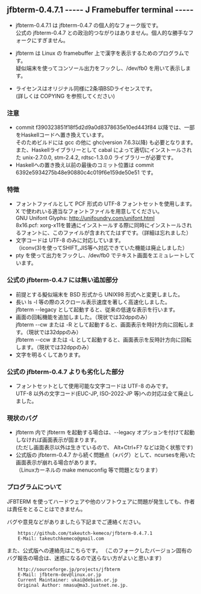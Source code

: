 ## jfbterm-0.4.7.1 ----- J Framebuffer terminal -----

* jfbterm-0.4.7.1 は jfbterm-0.4.7 の個人的なフォーク版です。  
公式の jfbterm-0.4.7 との政治的つながりはありません。個人的な勝手なフォークにすぎません。

* jfbterm は Linux の framebuffer 上で漢字を表示するためのプログラムです。  
疑似端末を使ってコンソール出力をフックし、/dev/fb0 を用いて表示します。

* ライセンスはオリジナル同様に2条項BSDライセンスです。  
(詳しくは COPYING を参照してください)

### 注意
* commit f390323851f18f5d2d9a0d8378635e10ed443f84 以降では、一部をHaskellコードへ置き換えています。  
そのためビルドには gcc の他に ghc(version 7.6.3以降) も必要となります。  
また、Haskellライブラリーとして cabal によって適切にインストールされた unix-2.7.0.0, stm-2.4.2, rdtsc-1.3.0.0 ライブラリーが必要です。
* Haskellへの置き換え以前の最後のコミット位置は commit 6392e5934275b48e90880c4c019f6e159de50e51 です。

### 特徴
* フォントファイルとして PCF 形式の UTF-8 フォントセットを使用します。 X で使われいる適当なフォントファイルを用意してください。  
GNU Unifont Glyphs: http://unifoundry.com/unifont.html  
8x16.pcf: xorg-x11を普通にインストールする際に同時にインストールされるフォントに、このファイルが含まれてたはずです。（詳細は忘れました）
* 文字コードは UTF-8 のみに対応しています。  
（iconv(3)を使ってSHIFT_JIS等へ対応できていた機能は廃止しました）
* pty を使って出力をフックし、/dev/fb0 でテキスト画面をエミュレートしています。

### 公式の jfbterm-0.4.7 には無い追加部分
* 前提とする擬似端末を BSD 形式から UNIX98 形式へと変更しました。
* 長い ls -l 等の際のスクロール表示速度を著しく高速化しました。  
jfbterm --legacy として起動すると、従来の低速な表示を行います。
* 画面の回転機能を追加しました。（現状では32dppのみ）  
jfbterm --cw または -R として起動すると、画面表示を時計方向に回転します。（現状では32dppのみ）  
jfbterm --ccw または -L として起動すると、画面表示を反時計方向に回転します。（現状では32dppのみ）
* 文字を明るくしてあります。

### 公式の jfbterm-0.4.7 よりも劣化した部分
* フォントセットとして使用可能な文字コードは UTF-8 のみです。  
UTF-8 以外の文字コード(EUC-JP, ISO-2022-JP 等)への対応は全て廃止しました。

### 現状のバグ
* jfbterm 内で jfbterm を起動する場合は、--legacy オプションを付けて起動しなければ画面表示が固まります。  
(ただし画面表示以外は生きているので、 Alt+Ctrl+F? などは効く状態です)
* 公式版の jfbterm-0.4.7 から続く問題点（≠バグ）として、ncursesを用いた画面表示が崩れる場合があります。  
（Linuxカーネルの make menuconfig 等で問題となります）

### プログラムについて
JFBTERM を使ってハードウェアや他のソフトウェアに問題が発生しても、作者は責任をとることはできません。

バグや意見などがありましたら下記までご連絡ください。

		https://github.com/takeutch-kemeco/jfbterm-0.4.7.1
		E-Mail: takeutchkemeco@gmail.com

また、公式版への連絡先はこちらです。
（このフォークしたバージョン固有のバグ報告の場合は、迷惑になるので送らない方がよいと思います）

		http://sourceforge.jp/projects/jfbterm
		E-Mail: jfbterm-dev@linux.or.jp
		Current Maintainer: ukai@debian.or.jp
		Original Author: nmasu@ma3.justnet.ne.jp.

